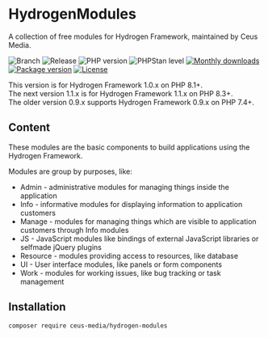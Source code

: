 # HydrogenModules

A collection of free modules for Hydrogen Framework, maintained by Ceus Media.

![Branch](https://img.shields.io/badge/Branch-1.0.x-blue?style=flat-square)
![Release](https://img.shields.io/badge/Release-1.0.0-blue?style=flat-square)
![PHP version](https://img.shields.io/badge/PHP-%5E8.1-blue?style=flat-square&color=777BB4)
![PHPStan level](https://img.shields.io/badge/PHPStan_level-0-darkgreen?style=flat-square)
[![Monthly downloads](https://img.shields.io/packagist/dt/ceus-media/hydrogen-modules.svg?style=flat-square)](https://packagist.org/packages/ceus-media/hydrogen-modules)
[![Package version](https://img.shields.io/packagist/v/ceus-media/hydrogen-modules.svg?style=flat-square)](https://packagist.org/packages/ceus-media/hydrogen-modules)
[![License](https://img.shields.io/packagist/l/ceus-media/hydrogen-modules.svg?style=flat-square)](https://packagist.org/packages/ceus-media/hydrogen-modules)

This version is for Hydrogen Framework 1.0.x on PHP 8.1+.    
The next version 1.1.x is for Hydrogen Framework 1.1.x on PHP 8.3+.     
The older version 0.9.x supports Hydrogen Framework 0.9.x on PHP 7.4+.      

## Content
These modules are the basic components to build applications using the Hydrogen Framework.

Modules are group by purposes, like:

- Admin - administrative modules for managing things inside the application
- Info - informative modules for displaying information to application customers
- Manage - modules for managing things which are visible to application customers through Info modules
- JS - JavaScript modules like bindings of external JavaScript libraries or selfmade jQuery plugins
- Resource - modules providing access to resources, like database
- UI - User interface modules, like panels or form components
- Work - modules for working issues, like bug tracking or task management

## Installation

````composer require ceus-media/hydrogen-modules````



